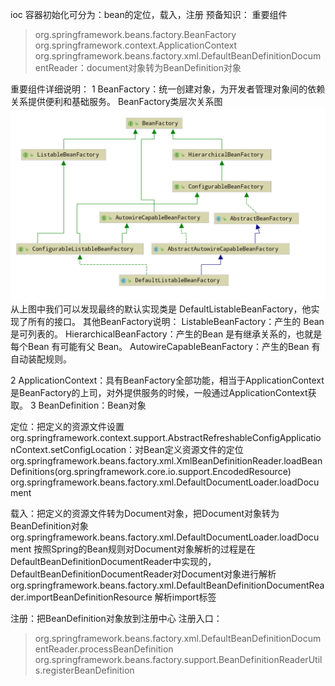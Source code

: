ioc 容器初始化可分为：bean的定位，载入，注册
预备知识：
重要组件
>org.springframework.beans.factory.BeanFactory
>org.springframework.context.ApplicationContext
>org.springframework.beans.factory.xml.DefaultBeanDefinitionDocumentReader：document对象转为BeanDefinition对象

重要组件详细说明：
1 BeanFactory：统一创建对象，为开发者管理对象间的依赖关系提供便利和基础服务。
BeanFactory类层次关系图
![](../image/spring1/beanfactory继承关系.png)
从上图中我们可以发现最终的默认实现类是 DefaultListableBeanFactory，他实现了所有的接口。
其他BeanFactory说明：
ListableBeanFactory：产生的 Bean 是可列表的。
HierarchicalBeanFactory：产生的Bean 是有继承关系的，也就是每个Bean 有可能有父 Bean。
AutowireCapableBeanFactory：产生的Bean 有自动装配规则。

2 ApplicationContext：具有BeanFactory全部功能，相当于ApplicationContext 是BeanFactory的上司，对外提供服务的时候，一般通过ApplicationContext获取。
3 BeanDefinition：Bean对象

定位：把定义的资源文件设置
org.springframework.context.support.AbstractRefreshableConfigApplicationContext.setConfigLocation：对Bean定义资源文件的定位
org.springframework.beans.factory.xml.XmlBeanDefinitionReader.loadBeanDefinitions(org.springframework.core.io.support.EncodedResource)
org.springframework.beans.factory.xml.DefaultDocumentLoader.loadDocument

载入：把定义的资源文件转为Document对象，把Document对象转为BeanDefinition对象
org.springframework.beans.factory.xml.DefaultDocumentLoader.loadDocument
按照Spring的Bean规则对Document对象解析的过程是在DefaultBeanDefinitionDocumentReader中实现的，DefaultBeanDefinitionDocumentReader对Document对象进行解析
org.springframework.beans.factory.xml.DefaultBeanDefinitionDocumentReader.importBeanDefinitionResource 解析import标签

注册：把BeanDefinition对象放到注册中心
注册入口：
>org.springframework.beans.factory.xml.DefaultBeanDefinitionDocumentReader.processBeanDefinition
  >org.springframework.beans.factory.support.BeanDefinitionReaderUtils.registerBeanDefinition






